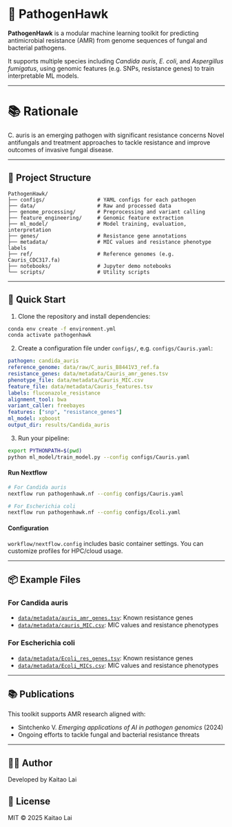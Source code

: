 # 🧠 PathogenHawk

**PathogenHawk** is a modular machine learning toolkit for predicting antimicrobial resistance (AMR) from genome sequences of fungal and bacterial pathogens.

It supports multiple species including *Candida auris*, *E. coli*, and *Aspergillus fumigatus*, using genomic features (e.g. SNPs, resistance genes) to train interpretable ML models.

---

# 📚 Rationale

C. auris is an emerging pathogen with significant resistance concerns Novel antifungals and treatment approaches to tackle resistance and improve outcomes of invasive fungal disease.

---

## 📁 Project Structure

```
PathogenHawk/
├── configs/                 # YAML configs for each pathogen
├── data/                    # Raw and processed data
├── genome_processing/       # Preprocessing and variant calling
├── feature_engineering/     # Genomic feature extraction
├── ml_model/                # Model training, evaluation, interpretation
├── genes/                   # Resistance gene annotations
├── metadata/                # MIC values and resistance phenotype labels
├── ref/                     # Reference genomes (e.g. Cauris_CDC317.fa)
├── notebooks/               # Jupyter demo notebooks
└── scripts/                 # Utility scripts
```

---

## 🚀 Quick Start

1. Clone the repository and install dependencies:

```bash
conda env create -f environment.yml
conda activate pathogenhawk
```

2. Create a configuration file under `configs/`, e.g. `configs/Cauris.yaml`:
```yaml
pathogen: candida_auris
reference_genome: data/raw/C_auris_B8441V3_ref.fa
resistance_genes: data/metadata/Cauris_amr_genes.tsv
phenotype_file: data/metadata/Cauris_MIC.csv
feature_file: data/metadata/Cauris_features.tsv
labels: fluconazole_resistance
alignment_tool: bwa
variant_caller: freebayes
features: ["snp", "resistance_genes"]
ml_model: xgboost
output_dir: results/Candida_auris
```

3. Run your pipeline:
```bash
export PYTHONPATH=$(pwd)
python ml_model/train_model.py --config configs/Cauris.yaml
```

#### Run Nextflow

```bash
# For Candida auris
nextflow run pathogenhawk.nf --config configs/Cauris.yaml

# For Escherichia coli
nextflow run pathogenhawk.nf --config configs/Ecoli.yaml
```

#### Configuration
`workflow/nextflow.config` includes basic container settings. You can customize profiles for HPC/cloud usage.

---

## 📦 Example Files

### For Candida auris

- [`data/metadata/auris_amr_genes.tsv`](data/metadata/Cauris_amr_genes.tsv): Known resistance genes
- [`data/metadata/cauris_MIC.csv`](data/metadata/Cauris_MIC.csv): MIC values and resistance phenotypes

### For Escherichia coli

- [`data/metadata/Ecoli_res_genes.tsv`](data/metadata/Ecoli_res_genes.tsv): Known resistance genes
- [`data/metadata/Ecoli_MICs.csv`](data/metadata/Ecoli_MICs.csv): MIC values and resistance phenotypes

---

## 📚 Publications

This toolkit supports AMR research aligned with:

- Sintchenko V. *Emerging applications of AI in pathogen genomics* (2024)
- Ongoing efforts to tackle fungal and bacterial resistance threats

---

## 👩‍💻 Author

Developed by Kaitao Lai

## 🪪 License

MIT © 2025 Kaitao Lai
